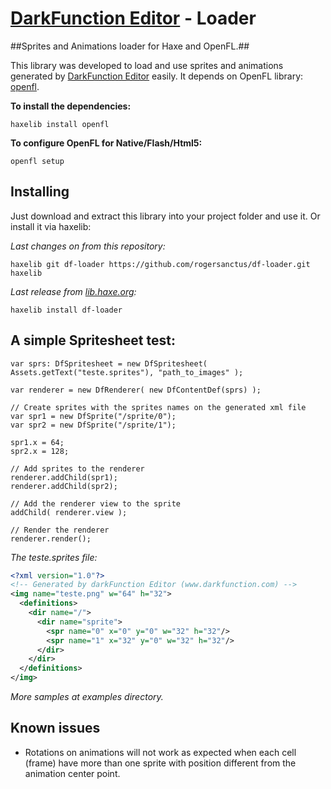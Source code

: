 [DarkFunction Editor](http://darkfunction.com/editor/) - Loader
============================

##Sprites and Animations loader for Haxe and OpenFL.##

This library was developed to load and use sprites and animations generated by [DarkFunction Editor](http://darkfunction.com/editor/) easily.
It depends on OpenFL library: [openfl](http://www.openfl.org).

**To install the dependencies:**
```
haxelib install openfl
```

**To configure OpenFL for Native/Flash/Html5:**
```
openfl setup
```

Installing
----------

Just download and extract this library into your project folder and use it. Or install it via haxelib:

*Last changes on from this repository:*
```
haxelib git df-loader https://github.com/rogersanctus/df-loader.git haxelib
```

*Last release from [lib.haxe.org](http://lib.haxe.org):*
```
haxelib install df-loader
```

A simple Spritesheet test:
--------------------------

```as3
var sprs: DfSpritesheet = new DfSpritesheet( Assets.getText("teste.sprites"), "path_to_images" );

var renderer = new DfRenderer( new DfContentDef(sprs) );

// Create sprites with the sprites names on the generated xml file
var spr1 = new DfSprite("/sprite/0");
var spr2 = new DfSprite("/sprite/1");

spr1.x = 64;
spr2.x = 128;

// Add sprites to the renderer
renderer.addChild(spr1);
renderer.addChild(spr2);

// Add the renderer view to the sprite
addChild( renderer.view );

// Render the renderer
renderer.render();
```

*The teste.sprites file:*
```xml
<?xml version="1.0"?>
<!-- Generated by darkFunction Editor (www.darkfunction.com) -->
<img name="teste.png" w="64" h="32">
  <definitions>
    <dir name="/">
      <dir name="sprite">
        <spr name="0" x="0" y="0" w="32" h="32"/>
        <spr name="1" x="32" y="0" w="32" h="32"/>
      </dir>
    </dir>
  </definitions>
</img>
```

_More samples at examples directory._

Known issues
------------

- Rotations on animations will not work as expected when each cell (frame) have more than one sprite
  with position different from the animation center point.
